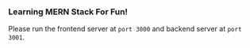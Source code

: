 ### Learning MERN Stack For Fun!

Please run the frontend server at `port 3000` and backend server at `port 3001`.